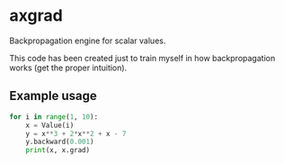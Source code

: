 # axgrad
Backpropagation engine for scalar values.

This code has been created just to train myself in how backpropagation works (get the proper intuition).

## Example usage

```python
for i in range(1, 10):
    x = Value(i)
    y = x**3 + 2*x**2 + x - 7
    y.backward(0.001)
    print(x, x.grad)
```